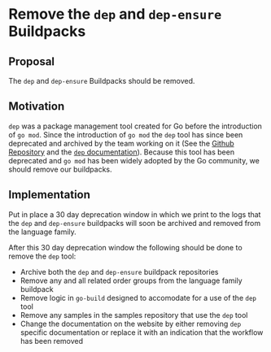 # Remove the `dep` and `dep-ensure` Buildpacks

## Proposal

The `dep` and `dep-ensure` Buildpacks should be removed.

## Motivation

`dep` was a package management tool created for Go before the introduction of
`go mod`. Since the introduction of `go mod` the `dep` tool has since been
deprecated and archived by the team working on it (See the [Github
Repository](https://github.com/golang/dep) and the [`dep`
documentation](https://golang.github.io/dep/docs/introduction.html)). Because
this tool has been deprecated and `go mod` has been widely adopted by the Go
community, we should remove our buildpacks.

## Implementation

Put in place a 30 day deprecation window in which we print to the logs that the
`dep` and `dep-ensure` buildpacks will soon be archived and removed from the
language family.

After this 30 day deprecation window the following should be done to remove the
`dep` tool:
- Archive both the `dep` and `dep-ensure` buildpack repositories
- Remove any and all related order groups from the language family buildpack
- Remove logic in `go-build` designed to accomodate for a use of the `dep` tool
- Remove any samples in the samples repository that use the `dep` tool
- Change the documentation on the website by either removing `dep` specific
  documentation or replace it with an indication that the workflow has been
  removed
